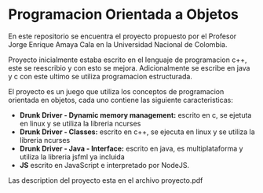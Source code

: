 # Programacion Orientada a Objetos

En este repositorio se encuentra el proyecto propuesto por el Profesor Jorge Enrique Amaya Cala en la Universidad Nacional de Colombia.

Proyecto inicialmente estaba escrito en el lenguaje de programacion c++, este se reescribio y con esto se mejora. Adicionalmente se escribe en java y c con este ultimo se utiliza programacion estructurada.

El proyecto es un juego que utiliza los conceptos de programacion orientada en objetos, cada uno contiene las siguiente caracteristicas:

* **Drunk Driver - Dynamic memory management:** escrito en c, se ejetuta en linux y se utiliza la libreria ncurses
* **Drunk Driver - Classes:** escrito en c++, se ejecuta en linux y se utiliza la libreria ncurses
* **Drunk Driver - Java - Interface:** escrito en java, es multiplataforma y utiliza la libreria jsfml ya incluida
* **JS** escrito en JavaScript e interpretado por NodeJS. 

Las description del proyecto esta en el archivo proyecto.pdf
